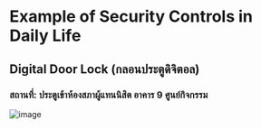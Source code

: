 # Example of Security Controls in Daily Life

## Digital Door Lock (กลอนประตูดิจิตอล)
### สถานที่: ประตูเข้าห้องสภาผู้แทนนิสิต อาคาร 9 ศูนย์กิจกรรม

![image](https://github.com/user-attachments/assets/515bf944-29b1-4a71-9755-947e1cbb0eba)
